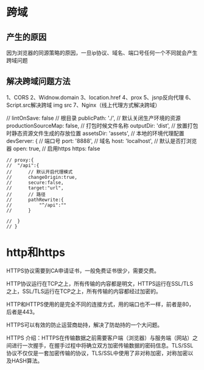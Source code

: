 # 跨域

## 产生的原因
因为浏览器的同源策略的原因，一旦ip协议、域名、端口号任何一个不同就会产生跨域问题

## 解决跨域问题方法
1、CORS
2、Widnow.domain
3、location.href
4、prox
5、jsnp反向代理
6、Script.src解决跨域 img src
7、Nginx（线上代理方式解决跨域）

// lintOnSave: false
  // 根目录
  publicPath: './',
  // 默认关闭生产环境的资源
  productionSourceMap: false,
  // 打包时候文件名称
  outputDir: 'dist',
  // 放置打包时静态资源文件生成的存放位置
  assetsDir: 'assets',
  // 本地的环境代理配置
  devServer: {
    // 端口号
    port: '8888',
    // 域名
    host: 'localhost',
    // 默认是否打浏览器
    open: true,
    // 启用https
    https: false

    // proxy:{
    // 	"/api":{
    // 		// 默认开启代理模式
    // 		changeOrigin:true,
    // 		secure:false,
    // 		target:"url",
    // 		// 路径
    // 		pathRewrite:{
    // 			"^/api":""
    // 		}

    // 	}
    // }

# http和https

HTTPS协议需要到CA申请证书，一般免费证书很少，需要交费。

HTTP协议运行在TCP之上，所有传输的内容都是明文，HTTPS运行在SSL/TLS之上，SSL/TLS运行在TCP之上，所有传输的内容都经过加密的。

HTTP和HTTPS使用的是完全不同的连接方式，用的端口也不一样，前者是80，后者是443。

HTTPS可以有效的防止运营商劫持，解决了防劫持的一个大问题。

HTTPS 介绍：HTTPS在传输数据之前需要客户端（浏览器）与服务端（网站）之间进行一次握手，在握手过程中将确立双方加密传输数据的密码信息。TLS/SSL协议不仅仅是一套加密传输的协议，TLS/SSL中使用了非对称加密，对称加密以及HASH算法。



